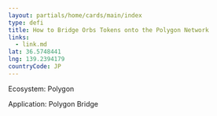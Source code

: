 ```yaml
---
layout: partials/home/cards/main/index
type: defi
title: How to Bridge Orbs Tokens onto the Polygon Network
links:
  - link.md
lat: 36.5748441
lng: 139.2394179
countryCode: JP
---
```


Ecosystem: Polygon

Application: Polygon Bridge
